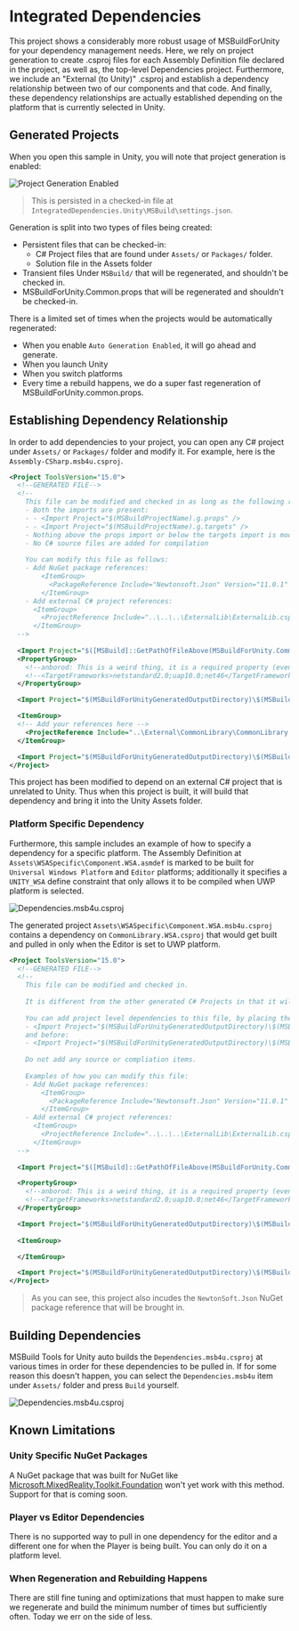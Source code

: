 # Integrated Dependencies

This project shows a considerably more robust usage of MSBuildForUnity for your dependency management needs. Here, we rely on project generation to create .csproj files for each Assembly Definition file declared in the project, as well as, the top-level Dependencies project. Furthermore, we include an "External (to Unity)" .csproj and establish a dependency relationship between two of our components and that code. And finally, these dependency relationships are actually established depending on the platform that is currently selected in Unity.

## Generated Projects

When you open this sample in Unity, you will note that project generation is enabled:

![Project Generation Enabled](docs\ProjectGenerationEnabled.png)

> This is persisted in a checked-in file at `IntegratedDependencies.Unity\MSBuild\settings.json`.

Generation is split into two types of files being created:

- Persistent files that can be checked-in:
  - C# Project files that are found under `Assets/` or `Packages/` folder.
  - Solution file in the Assets folder
- Transient files Under `MSBuild/` that will be regenerated, and shouldn't be checked in.
- MSBuildForUnity.Common.props that will be regenerated and shouldn't be checked-in.

There is a limited set of times when the projects would be automatically regenerated:

- When you enable `Auto Generation Enabled`, it will go ahead and generate.
- When you launch Unity
- When you switch platforms
- Every time a rebuild happens, we do a super fast regeneration of MSBuildForUnity.common.props.

## Establishing Dependency Relationship

In order to add dependencies to your project, you can open any C# project under `Assets/` or `Packages/` folder and modify it. For example, here is the `Assembly-CSharp.msb4u.csproj`.

```xml
<Project ToolsVersion="15.0">
  <!--GENERATED FILE-->
  <!--
    This file can be modified and checked in as long as the following rules are met:
    - Both the imports are present:
    - - <Import Project="$(MSBuildProjectName).g.props" />
    - - <Import Project="$(MSBuildProjectName).g.targets" />
    - Nothing above the props import or below the targets import is modified
    - No C# source files are added for compilation
    
    You can modify this file as follows:
    - Add NuGet package references:
        <ItemGroup>
          <PackageReference Include="Newtonsoft.Json" Version="11.0.1" />
        </ItemGroup>
    - Add external C# project references:
      <ItemGroup>
        <ProjectReference Include="..\..\..\ExternalLib\ExternalLib.csproj" />
      </ItemGroup>
  -->
  
  <Import Project="$([MSBuild]::GetPathOfFileAbove(MSBuildForUnity.Common.props))" Condition="Exists('$([MSBuild]::GetPathOfFileAbove(MSBuildForUnity.Common.props))')" />
  <PropertyGroup>
    <!--anborod: This is a weird thing, it is a required property (even if commented)-->
    <!--<TargetFrameworks>netstandard2.0;uap10.0;net46</TargetFrameworks> -->
  </PropertyGroup>

  <Import Project="$(MSBuildForUnityGeneratedOutputDirectory)\$(MSBuildProjectName).g.props" />

  <ItemGroup>
  <!-- Add your references here -->
    <ProjectReference Include="..\External\CommonLibrary\CommonLibrary.csproj" />
  </ItemGroup>

  <Import Project="$(MSBuildForUnityGeneratedOutputDirectory)\$(MSBuildProjectName).g.targets" />
</Project>
```

This project has been modified to depend on an external C# project that is unrelated to Unity. Thus when this project is built, it will build that dependency and bring it into the Unity Assets folder.

### Platform Specific Dependency

Furthermore, this sample includes an example of how to specify a dependency for a specific platform. The Assembly Definition at `Assets\WSASpecific\Component.WSA.asmdef` is marked to be built for `Universal Windows Platform` and `Editor` platforms; additionally it specifies a `UNITY_WSA` define constraint that only allows it to be compiled when UWP platform is selected.

![Dependencies.msb4u.csproj](docs\UWPAsmDef.png)

The generated project `Assets\WSASpecific\Component.WSA.msb4u.csproj` contains a dependency on `CommonLibrary.WSA.csproj` that would get built and pulled in only when the Editor is set to UWP platform.

```xml
<Project ToolsVersion="15.0">
  <!--GENERATED FILE-->
  <!--
    This file can be modified and checked in.
    
    It is different from the other generated C# Projects in that it will be the one gathering all dependencies and placing them into the Unity asset folder.
    
    You can add project level dependencies to this file, by placing them below:
    - <Import Project="$(MSBuildForUnityGeneratedOutputDirectory)\$(MSBuildProjectName).g.props" />
    and before:
    - <Import Project="$(MSBuildForUnityGeneratedOutputDirectory)\$(MSBuildProjectName).g.targets" />
    
    Do not add any source or compliation items.
    
    Examples of how you can modify this file:
    - Add NuGet package references:
        <ItemGroup>
          <PackageReference Include="Newtonsoft.Json" Version="11.0.1" />
        </ItemGroup>
    - Add external C# project references:
      <ItemGroup>
        <ProjectReference Include="..\..\..\ExternalLib\ExternalLib.csproj" />
      </ItemGroup>
  -->
  
  <Import Project="$([MSBuild]::GetPathOfFileAbove(MSBuildForUnity.Common.props))" Condition="Exists('$([MSBuild]::GetPathOfFileAbove(MSBuildForUnity.Common.props))')" />

  <PropertyGroup>
    <!--anborod: This is a weird thing, it is a required property (even if commented)-->
    <!--<TargetFrameworks>netstandard2.0;uap10.0;net46</TargetFrameworks> -->
  </PropertyGroup>

  <Import Project="$(MSBuildForUnityGeneratedOutputDirectory)\$(MSBuildProjectName).g.props" />
  
  <ItemGroup>

  </ItemGroup>

  <Import Project="$(MSBuildForUnityGeneratedOutputDirectory)\$(MSBuildProjectName).g.targets" />
</Project>
```

> As you can see, this project also incudes the `NewtonSoft.Json` NuGet package reference that will be brought in.

## Building Dependencies

MSBuild Tools for Unity auto builds the `Dependencies.msb4u.csproj` at various times in order for these dependencies to be pulled in. If for some reason this doesn't happen, you can select the `Dependencies.msb4u` item under `Assets/` folder and press `Build` yourself.

![Dependencies.msb4u.csproj](docs\CSProjectBuild.png)

## Known Limitations

### Unity Specific NuGet Packages

A NuGet package that was built for NuGet like [Microsoft.MixedReality.Toolkit.Foundation](https://www.nuget.org/packages/Microsoft.MixedReality.Toolkit.Foundation/) won't yet work with this method. Support for that is coming soon.

### Player vs Editor Dependencies

There is no supported way to pull in one dependency for the editor and a different one for when the Player is being built. You can only do it on a platform level.

### When Regeneration and Rebuilding Happens

There are still fine tuning and optimizations that must happen to make sure we regenerate and build the minimum number of times but sufficiently often. Today we err on the side of less.
